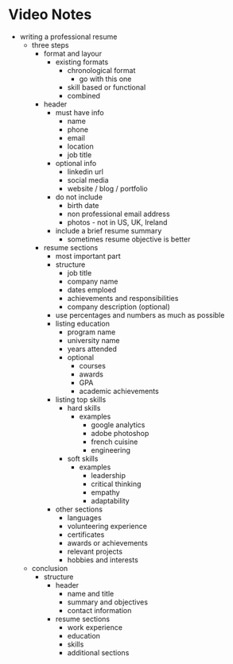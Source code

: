 # Video Notes

- writing a professional resume
  - three steps
    - format and layour
      - existing formats
        - chronological format
          - go with this one
        - skill based or functional
        - combined
    - header
      - must have info
        - name
        - phone
        - email
        - location
        - job title
      - optional info
        - linkedin url
        - social media
        - website / blog / portfolio
      - do not include
        - birth date
        - non professional email address
        - photos - not in US, UK, Ireland
      - include a brief resume summary
        - sometimes resume objective is better
    - resume sections
      - most important part
      - structure
        - job title
        - company name
        - dates emploed
        - achievements and responsibilities
        - company description (optional)
      - use percentages and numbers as much as possible
      - listing education
        - program name
        - university name
        - years attended
        - optional
          - courses
          - awards
          - GPA
          - academic achievements
      - listing top skills
        - hard skills
          - examples
            - google analytics
            - adobe photoshop
            - french cuisine
            - engineering
        - soft skills
          - examples
            - leadership
            - critical thinking
            - empathy
            - adaptability
      - other sections
        - languages
        - volunteering experience
        - certificates
        - awards or achievements
        - relevant projects
        - hobbies and interests
  - conclusion
    - structure
      - header
        - name and title
        - summary and objectives
        - contact information
      - resume sections
        - work experience
        - education
        - skills
        - additional sections
